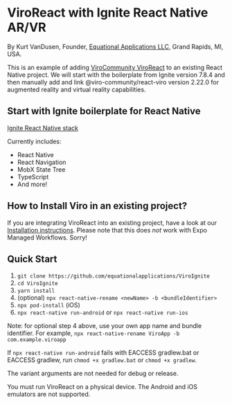 # ViroReact with Ignite React Native AR/VR

By Kurt VanDusen, Founder, [Equational Applications LLC](https://www.equationalapplications.com/), Grand Rapids, MI, USA.

This is an example of adding [ViroCommunity ViroReact](https://github.com/ViroCommunity/viro) to an existing React Native project. We will start with the boilerplate from Ignite version 7.8.4 and then manually add and link @viro-community/react-viro version 2.22.0 for augmented reality and virtual reality capabilities.

## Start with Ignite boilerplate for React Native

[Ignite React Native stack](https://github.com/infinitered/ignite)

Currently includes:

- React Native
- React Navigation
- MobX State Tree
- TypeScript
- And more!

## How to Install Viro in an existing project?

If you are integrating ViroReact into an existing project, have a look at our [Installation instructions](https://github.com/ViroCommunity/viro/blob/main/readmes/INSTALL.md). Please note that this does _not_ work with Expo Managed Workflows. Sorry!

## Quick Start

1. `git clone https://github.com/equationalapplications/ViroIgnite`
2. `cd ViroIgnite`
3. `yarn install`
4. (optional) `npx react-native-rename <newName> -b <bundleIdentifier>`
5. `npx pod-install` (iOS)
6. `npx react-native run-android` or `npx react-native run-ios`

Note: for optional step 4 above, use your own app name and bundle identifier. For example, `npx react-native-rename ViroApp -b com.example.viroapp`

If `npx react-native run-android` fails with EACCESS gradlew.bat or EACCESS gradlew, run `chmod +x gradlew.bat` or `chmod +x gradlew`.

The variant arguments are not needed for debug or release.

You must run ViroReact on a physical device. The Android and iOS emulators are not supported.